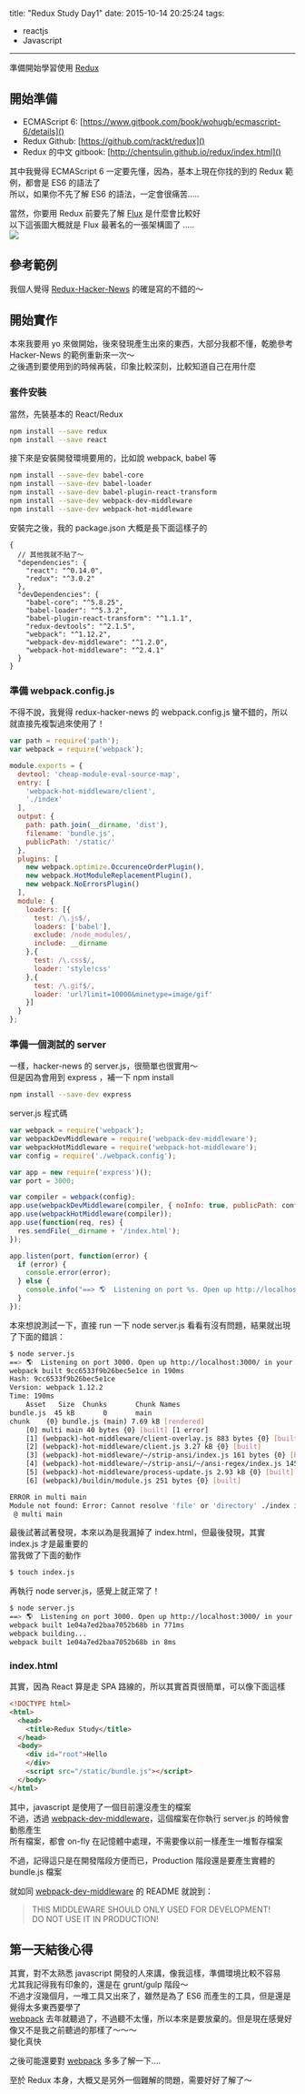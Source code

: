 title: "Redux Study Day1"
date: 2015-10-14 20:25:24
tags: 
- reactjs
- Javascript 
---

準備開始學習使用 [Redux](https://github.com/rackt/redux)

<!--more-->

## 開始準備
* ECMAScript 6: [https://www.gitbook.com/book/wohugb/ecmascript-6/details]()  
* Redux Github: [https://github.com/rackt/redux]()
* Redux 的中文 gitbook: [http://chentsulin.github.io/redux/index.html]()

其中我覺得 ECMAScript 6 一定要先懂，因為，基本上現在你找的到的 Redux 範例，都會是 ES6 的語法了  
所以，如果你不先了解 ES6 的語法，一定會很痛苦.....  

當然，你要用 Redux 前要先了解 [Flux](https://facebook.github.io/flux) 是什麼會比較好   
以下這張圖大概就是 Flux 最著名的一張架構圖了 .....  
![](https://facebook.github.io/flux/img/flux-simple-f8-diagram-explained-1300w.png)

## 參考範例

我個人覺得 [Redux-Hacker-News](https://github.com/tngan/redux-hacker-news) 的確是寫的不錯的～  

## 開始實作

本來我要用 yo 來做開始，後來發現產生出來的東西，大部分我都不懂，乾脆參考 Hacker-News 的範例重新來一次～  
之後遇到要使用到的時候再裝，印象比較深刻，比較知道自己在用什麼  

### 套件安裝

當然，先裝基本的 React/Redux  

```bash
npm install --save redux
npm install --save react
```

接下來是安裝開發環境要用的，比如說 webpack, babel 等

```bash
npm install --save-dev babel-core
npm install --save-dev babel-loader
npm install --save-dev babel-plugin-react-transform
npm install --save-dev webpack-dev-middleware
npm install --save-dev webpack-hot-middleware
```

安裝完之後，我的 package.json 大概是長下面這樣子的   

```
{
  // 其他我就不貼了～
  "dependencies": {
    "react": "^0.14.0",
    "redux": "^3.0.2"
  },
  "devDependencies": {
    "babel-core": "^5.8.25",
    "babel-loader": "^5.3.2",
    "babel-plugin-react-transform": "^1.1.1",
    "redux-devtools": "^2.1.5",
    "webpack": "^1.12.2",
    "webpack-dev-middleware": "^1.2.0",
    "webpack-hot-middleware": "^2.4.1"
  }
}
```


### 準備 webpack.config.js

不得不說，我覺得 redux-hacker-news 的 webpack.config.js 蠻不錯的，所以就直接先複製過來使用了！  

```javascript
var path = require('path');
var webpack = require('webpack');

module.exports = {
  devtool: 'cheap-module-eval-source-map',
  entry: [
    'webpack-hot-middleware/client',
    './index'
  ],
  output: {
    path: path.join(__dirname, 'dist'),
    filename: 'bundle.js',
    publicPath: '/static/'
  },
  plugins: [
    new webpack.optimize.OccurenceOrderPlugin(),
    new webpack.HotModuleReplacementPlugin(),
    new webpack.NoErrorsPlugin()
  ],
  module: {
    loaders: [{
      test: /\.js$/,
      loaders: ['babel'],
      exclude: /node_modules/,
      include: __dirname
    },{
      test: /\.css$/,
      loader: 'style!css'
    },{
      test: /\.gif$/,
      loader: 'url?limit=10000&minetype=image/gif'
    }]
  }
};
```

### 準備一個測試的 server

一樣，hacker-news 的 server.js，很簡單也很實用～    
但是因為會用到 express ，補一下 npm install   

```bash
npm install --save-dev express
```

server.js 程式碼   

```javascript
var webpack = require('webpack');
var webpackDevMiddleware = require('webpack-dev-middleware');
var webpackHotMiddleware = require('webpack-hot-middleware');
var config = require('./webpack.config');

var app = new require('express')();
var port = 3000;

var compiler = webpack(config);
app.use(webpackDevMiddleware(compiler, { noInfo: true, publicPath: config.output.publicPath }));
app.use(webpackHotMiddleware(compiler));
app.use(function(req, res) {
  res.sendFile(__dirname + '/index.html');
});

app.listen(port, function(error) {
  if (error) {
    console.error(error);
  } else {
    console.info("==> 🌎  Listening on port %s. Open up http://localhost:%s/ in your browser.", port, port);
  }
});
```

本來想說測試一下，直接 run 一下 node server.js 看看有沒有問題，結果就出現了下面的錯誤：  
  
```bash
$ node server.js
==> 🌎  Listening on port 3000. Open up http://localhost:3000/ in your browser.
webpack built 9cc6533f9b26bec5e1ce in 190ms
Hash: 9cc6533f9b26bec5e1ce
Version: webpack 1.12.2
Time: 190ms
    Asset   Size  Chunks       Chunk Names
bundle.js  45 kB       0       main
chunk    {0} bundle.js (main) 7.69 kB [rendered]
    [0] multi main 40 bytes {0} [built] [1 error]
    [1] (webpack)-hot-middleware/client-overlay.js 883 bytes {0} [built]
    [2] (webpack)-hot-middleware/client.js 3.27 kB {0} [built]
    [3] (webpack)-hot-middleware/~/strip-ansi/index.js 161 bytes {0} [built]
    [4] (webpack)-hot-middleware/~/strip-ansi/~/ansi-regex/index.js 145 bytes {0} [built]
    [5] (webpack)-hot-middleware/process-update.js 2.93 kB {0} [built]
    [6] (webpack)/buildin/module.js 251 bytes {0} [built]

ERROR in multi main
Module not found: Error: Cannot resolve 'file' or 'directory' ./index in /Volumes/RamDisk/redux-study
 @ multi main
```

最後試著試著發現，本來以為是我漏掉了 index.html，但最後發現，其實 index.js 才是最重要的  
當我做了下面的動作  

```bash
$ touch index.js
```

再執行 node server.js，感覺上就正常了！   

```bash
$ node server.js
==> 🌎  Listening on port 3000. Open up http://localhost:3000/ in your browser.
webpack built 1e04a7ed2baa7052b68b in 771ms
webpack building...
webpack built 1e04a7ed2baa7052b68b in 8ms
```

### index.html

其實，因為 React 算是走 SPA 路線的，所以其實首頁很簡單，可以像下面這樣   

```html
<!DOCTYPE html>
<html>
  <head>
    <title>Redux Study</title>
  </head>
  <body>
    <div id="root">Hello
    </div>
    <script src="/static/bundle.js"></script>
  </body>
</html>
```

其中，javascript 是使用了一個目前還沒產生的檔案  
不過，透過 [webpack-dev-middleware](https://github.com/webpack/webpack-dev-middleware)，這個檔案在你執行 server.js 的時候會動態產生  
所有檔案，都會 on-fly 在記憶體中處理，不需要像以前一樣產生一堆暫存檔案  
  
不過，記得這只是在開發階段方便而已，Production 階段還是要產生實體的 bundle.js 檔案  

就如同  [webpack-dev-middleware](https://github.com/webpack/webpack-dev-middleware) 的 README 就說到：  
> THIS MIDDLEWARE SHOULD ONLY USED FOR DEVELOPMENT!  
> DO NOT USE IT IN PRODUCTION!

## 第一天結後心得

其實，對不太熟悉 javascript 開發的人來講，像我這樣，準備環境比較不容易  
尤其我記得我有印象的，還是在 grunt/gulp 階段～  
不過才沒幾個月，一堆工具又出來了，雖然是為了 ES6 而產生的工具，但是還是覺得太多東西要學了   
 [webpack](https://webpack.github.io) 去年就聽過了，不過聽不太懂，所以本來是要放棄的。但是現在感覺好像又不是我之前聽過的那樣了～～～   
變化真快     
  
之後可能還要對 [webpack](https://webpack.github.io) 多多了解一下....    

至於 Redux 本身，大概又是另外一個難解的問題，需要好好了解了～  